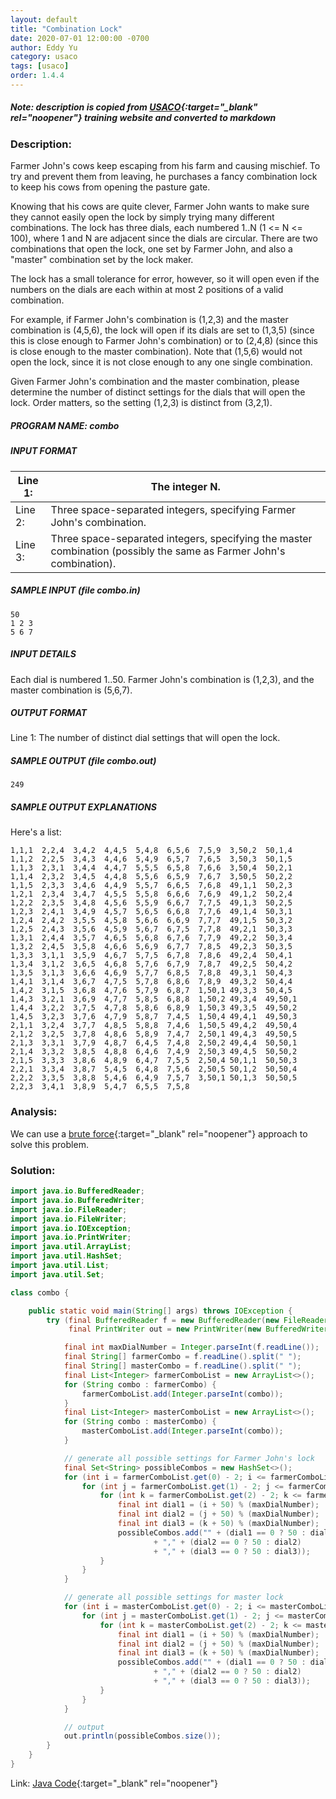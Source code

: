 ```yaml
---
layout: default
title: "Combination Lock"
date: 2020-07-01 12:00:00 -0700
author: Eddy Yu
category: usaco
tags: [usaco]
order: 1.4.4
---
```


##### Note: description is copied from [USACO](http://www.usaco.org/){:target="_blank" rel="noopener"} training website and converted to markdown

### Description:
Farmer John's cows keep escaping from his farm and causing mischief. To try and
prevent them from leaving, he purchases a fancy combination lock to keep his 
cows from opening the pasture gate.

Knowing that his cows are quite clever, Farmer John wants to make sure they 
cannot easily open the lock by simply trying many different combinations. The 
lock has three dials, each numbered 1..N (1 <= N <= 100), where 1 and N are 
adjacent since the dials are circular. There are two combinations that open 
the lock, one set by Farmer John, and also a "master" combination set by the 
lock maker.

The lock has a small tolerance for error, however, so it will open even if the 
numbers on the dials are each within at most 2 positions of a valid 
combination.

For example, if Farmer John's combination is (1,2,3) and the master combination 
is (4,5,6), the lock will open if its dials are set to (1,3,5) (since this is 
close enough to Farmer John's combination) or to (2,4,8) (since this is close 
enough to the master combination). Note that (1,5,6) would not open the lock, 
since it is not close enough to any one single combination.

Given Farmer John's combination and the master combination, please determine 
the number of distinct settings for the dials that will open the lock. Order 
matters, so the setting (1,2,3) is distinct from (3,2,1).

##### PROGRAM NAME: combo

##### INPUT FORMAT

Line 1: | The integer N.
--------|---------------------
Line 2: | Three space-separated integers, specifying Farmer John's combination.
Line 3: | Three space-separated integers, specifying the master combination (possibly the same as Farmer John's combination).

##### SAMPLE INPUT (file combo.in)
```
50
1 2 3
5 6 7
```

##### INPUT DETAILS
Each dial is numbered 1..50. Farmer John's combination is (1,2,3), and the 
master combination is (5,6,7).

##### OUTPUT FORMAT
Line 1:	The number of distinct dial settings that will open the lock.

##### SAMPLE OUTPUT (file combo.out)
```
249
```

##### SAMPLE OUTPUT EXPLANATIONS
Here's a list:
```
1,1,1  2,2,4  3,4,2  4,4,5  5,4,8  6,5,6  7,5,9  3,50,2  50,1,4 
1,1,2  2,2,5  3,4,3  4,4,6  5,4,9  6,5,7  7,6,5  3,50,3  50,1,5 
1,1,3  2,3,1  3,4,4  4,4,7  5,5,5  6,5,8  7,6,6  3,50,4  50,2,1 
1,1,4  2,3,2  3,4,5  4,4,8  5,5,6  6,5,9  7,6,7  3,50,5  50,2,2 
1,1,5  2,3,3  3,4,6  4,4,9  5,5,7  6,6,5  7,6,8  49,1,1  50,2,3 
1,2,1  2,3,4  3,4,7  4,5,5  5,5,8  6,6,6  7,6,9  49,1,2  50,2,4 
1,2,2  2,3,5  3,4,8  4,5,6  5,5,9  6,6,7  7,7,5  49,1,3  50,2,5 
1,2,3  2,4,1  3,4,9  4,5,7  5,6,5  6,6,8  7,7,6  49,1,4  50,3,1 
1,2,4  2,4,2  3,5,5  4,5,8  5,6,6  6,6,9  7,7,7  49,1,5  50,3,2 
1,2,5  2,4,3  3,5,6  4,5,9  5,6,7  6,7,5  7,7,8  49,2,1  50,3,3 
1,3,1  2,4,4  3,5,7  4,6,5  5,6,8  6,7,6  7,7,9  49,2,2  50,3,4 
1,3,2  2,4,5  3,5,8  4,6,6  5,6,9  6,7,7  7,8,5  49,2,3  50,3,5 
1,3,3  3,1,1  3,5,9  4,6,7  5,7,5  6,7,8  7,8,6  49,2,4  50,4,1 
1,3,4  3,1,2  3,6,5  4,6,8  5,7,6  6,7,9  7,8,7  49,2,5  50,4,2 
1,3,5  3,1,3  3,6,6  4,6,9  5,7,7  6,8,5  7,8,8  49,3,1  50,4,3 
1,4,1  3,1,4  3,6,7  4,7,5  5,7,8  6,8,6  7,8,9  49,3,2  50,4,4 
1,4,2  3,1,5  3,6,8  4,7,6  5,7,9  6,8,7  1,50,1 49,3,3  50,4,5 
1,4,3  3,2,1  3,6,9  4,7,7  5,8,5  6,8,8  1,50,2 49,3,4  49,50,1
1,4,4  3,2,2  3,7,5  4,7,8  5,8,6  6,8,9  1,50,3 49,3,5  49,50,2
1,4,5  3,2,3  3,7,6  4,7,9  5,8,7  7,4,5  1,50,4 49,4,1  49,50,3
2,1,1  3,2,4  3,7,7  4,8,5  5,8,8  7,4,6  1,50,5 49,4,2  49,50,4
2,1,2  3,2,5  3,7,8  4,8,6  5,8,9  7,4,7  2,50,1 49,4,3  49,50,5
2,1,3  3,3,1  3,7,9  4,8,7  6,4,5  7,4,8  2,50,2 49,4,4  50,50,1
2,1,4  3,3,2  3,8,5  4,8,8  6,4,6  7,4,9  2,50,3 49,4,5  50,50,2
2,1,5  3,3,3  3,8,6  4,8,9  6,4,7  7,5,5  2,50,4 50,1,1  50,50,3
2,2,1  3,3,4  3,8,7  5,4,5  6,4,8  7,5,6  2,50,5 50,1,2  50,50,4
2,2,2  3,3,5  3,8,8  5,4,6  6,4,9  7,5,7  3,50,1 50,1,3  50,50,5
2,2,3  3,4,1  3,8,9  5,4,7  6,5,5  7,5,8
```

### Analysis:
We can use a [brute force](https://en.wikipedia.org/wiki/Brute-force_search){:target="_blank" rel="noopener"} 
approach to solve this problem.
    
### Solution:
```java
import java.io.BufferedReader;
import java.io.BufferedWriter;
import java.io.FileReader;
import java.io.FileWriter;
import java.io.IOException;
import java.io.PrintWriter;
import java.util.ArrayList;
import java.util.HashSet;
import java.util.List;
import java.util.Set;

class combo {

    public static void main(String[] args) throws IOException {
        try (final BufferedReader f = new BufferedReader(new FileReader("combo.in"));
             final PrintWriter out = new PrintWriter(new BufferedWriter(new FileWriter("combo.out")))) {

            final int maxDialNumber = Integer.parseInt(f.readLine());
            final String[] farmerCombo = f.readLine().split(" ");
            final String[] masterCombo = f.readLine().split(" ");
            final List<Integer> farmerComboList = new ArrayList<>();
            for (String combo : farmerCombo) {
                farmerComboList.add(Integer.parseInt(combo));
            }
            final List<Integer> masterComboList = new ArrayList<>();
            for (String combo : masterCombo) {
                masterComboList.add(Integer.parseInt(combo));
            }

            // generate all possible settings for Farmer John's lock
            final Set<String> possibleCombos = new HashSet<>();
            for (int i = farmerComboList.get(0) - 2; i <= farmerComboList.get(0) + 2; i++) {
                for (int j = farmerComboList.get(1) - 2; j <= farmerComboList.get(1) + 2; j++) {
                    for (int k = farmerComboList.get(2) - 2; k <= farmerComboList.get(2) + 2; k++) {
                        final int dial1 = (i + 50) % (maxDialNumber);
                        final int dial2 = (j + 50) % (maxDialNumber);
                        final int dial3 = (k + 50) % (maxDialNumber);
                        possibleCombos.add("" + (dial1 == 0 ? 50 : dial1)
                                + "," + (dial2 == 0 ? 50 : dial2)
                                + "," + (dial3 == 0 ? 50 : dial3));
                    }
                }
            }

            // generate all possible settings for master lock
            for (int i = masterComboList.get(0) - 2; i <= masterComboList.get(0) + 2; i++) {
                for (int j = masterComboList.get(1) - 2; j <= masterComboList.get(1) + 2; j++) {
                    for (int k = masterComboList.get(2) - 2; k <= masterComboList.get(2) + 2; k++) {
                        final int dial1 = (i + 50) % (maxDialNumber);
                        final int dial2 = (j + 50) % (maxDialNumber);
                        final int dial3 = (k + 50) % (maxDialNumber);
                        possibleCombos.add("" + (dial1 == 0 ? 50 : dial1)
                                + "," + (dial2 == 0 ? 50 : dial2)
                                + "," + (dial3 == 0 ? 50 : dial3));
                    }
                }
            }

            // output
            out.println(possibleCombos.size());
        }
    }
}
``` 
Link: [Java Code](https://github.com/eddycyu/usaco/blob/master/src/combo.java){:target="_blank" rel="noopener"}
